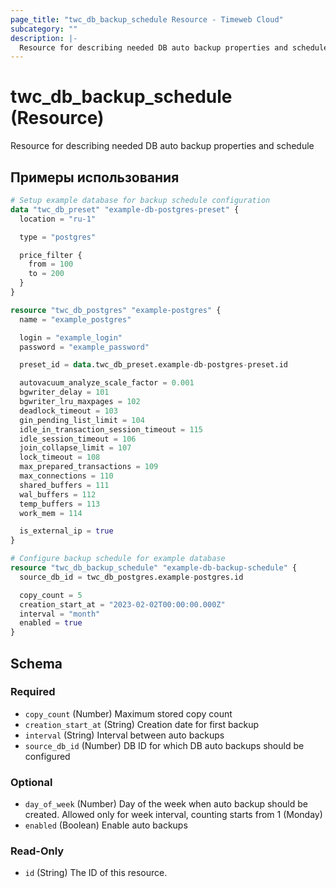 ```yaml
---
page_title: "twc_db_backup_schedule Resource - Timeweb Cloud"
subcategory: ""
description: |-
  Resource for describing needed DB auto backup properties and schedule
---
```


# twc_db_backup_schedule (Resource)

Resource for describing needed DB auto backup properties and schedule

## Примеры использования

```terraform
# Setup example database for backup schedule configuration
data "twc_db_preset" "example-db-postgres-preset" {
  location = "ru-1"

  type = "postgres"

  price_filter {
    from = 100
    to = 200
  }
}

resource "twc_db_postgres" "example-postgres" {
  name = "example_postgres"

  login = "example_login"
  password = "example_password"

  preset_id = data.twc_db_preset.example-db-postgres-preset.id

  autovacuum_analyze_scale_factor = 0.001
  bgwriter_delay = 101
  bgwriter_lru_maxpages = 102
  deadlock_timeout = 103
  gin_pending_list_limit = 104
  idle_in_transaction_session_timeout = 115
  idle_session_timeout = 106
  join_collapse_limit = 107
  lock_timeout = 108
  max_prepared_transactions = 109
  max_connections = 110
  shared_buffers = 111
  wal_buffers = 112
  temp_buffers = 113
  work_mem = 114

  is_external_ip = true
}

# Configure backup schedule for example database
resource "twc_db_backup_schedule" "example-db-backup-schedule" {
  source_db_id = twc_db_postgres.example-postgres.id

  copy_count = 5
  creation_start_at = "2023-02-02T00:00:00.000Z"
  interval = "month"
  enabled = true
}
```
<!-- schema generated by tfplugindocs -->
## Schema

### Required

- `copy_count` (Number) Maximum stored copy count
- `creation_start_at` (String) Creation date for first backup
- `interval` (String) Interval between auto backups
- `source_db_id` (Number) DB ID for which DB auto backups should be configured

### Optional

- `day_of_week` (Number) Day of the week when auto backup should be created. Allowed only for week interval, counting starts from 1 (Monday)
- `enabled` (Boolean) Enable auto backups

### Read-Only

- `id` (String) The ID of this resource.

